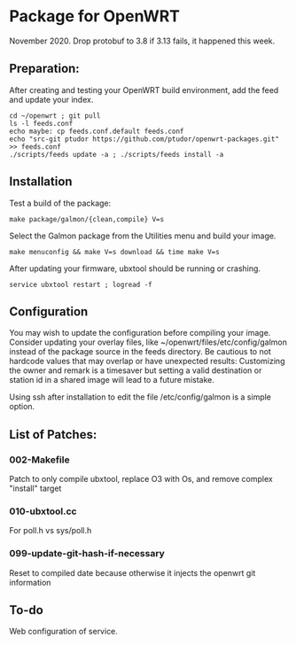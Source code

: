 # Package for OpenWRT

November 2020.
Drop protobuf to 3.8 if 3.13 fails, it happened this week.

## Preparation:

After creating and testing your OpenWRT build environment, 
add the feed and update your index.

```
cd ~/openwrt ; git pull 
ls -l feeds.conf
echo maybe: cp feeds.conf.default feeds.conf
echo "src-git ptudor https://github.com/ptudor/openwrt-packages.git" >> feeds.conf
./scripts/feeds update -a ; ./scripts/feeds install -a
```

## Installation

Test a build of the package:

```
make package/galmon/{clean,compile} V=s
```

Select the Galmon package from the Utilities menu and build your image.

```
make menuconfig && make V=s download && time make V=s
```

After updating your firmware, ubxtool should be running or crashing.

```
service ubxtool restart ; logread -f
```

## Configuration

You may wish to update the configuration before compiling your image.
Consider updating your overlay files, like ~/openwrt/files/etc/config/galmon
instead of the package source in the feeds directory. Be cautious to not
hardcode values that may overlap or have unexpected results: 
Customizing the owner and remark is a timesaver but setting a valid
destination or station id in a shared image will lead to a future mistake.

Using ssh after installation to edit the file /etc/config/galmon is a simple option.

## List of Patches:

### 002-Makefile
Patch to only compile ubxtool, replace O3 with Os, and remove complex "install" target

### 010-ubxtool.cc
For poll.h vs sys/poll.h

### 099-update-git-hash-if-necessary
Reset to compiled date because otherwise it injects the openwrt git information

## To-do

Web configuration of service.
